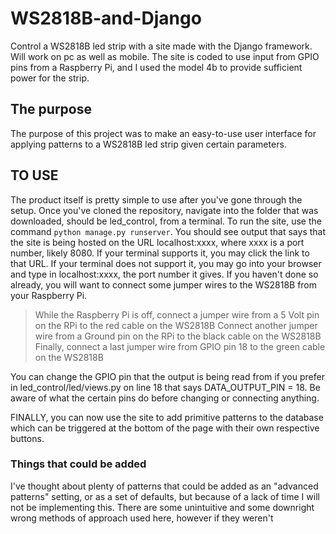 # WS2818B-and-Django
Control a WS2818B led strip with a site made with the Django framework. Will work on pc as well as mobile. The site is coded to use input from GPIO pins from a Raspberry Pi, and I used the model 4b to provide sufficient power for the strip.

## The purpose
The purpose of this project was to make an easy-to-use user interface for applying patterns to a WS2818B led strip given certain parameters.

## TO USE
The product itself is pretty simple to use after you've gone through the setup.
Once you've cloned the repository, navigate into the folder that was downloaded, should be led_control, from a terminal.
To run the site, use the command ```python manage.py runserver```.
You should see output that says that the site is being hosted on the URL localhost:xxxx, where xxxx is a port number, likely 8080.
If your terminal supports it, you may click the link to that URL.
If your terminal does not support it, you may go into your browser and type in localhost:xxxx, the port number it gives.
If you haven't done so already, you will want to connect some jumper wires to the WS2818B from your Raspberry Pi.
> While the Raspberry Pi is off, connect a jumper wire from a 5 Volt pin on the RPi to the red cable on the WS2818B
> Connect another jumper wire from a Ground pin on the RPi to the black cable on the WS2818B
> Finally, connect a last jumper wire from GPIO pin 18 to the green cable on the WS2818B

You can change the GPIO pin that the output is being read from if you prefer in led_control/led/views.py on line 18 that says DATA_OUTPUT_PIN = 18. Be aware of what the certain pins do before changing or connecting anything.

FINALLY, you can now use the site to add primitive patterns to the database which can be triggered at the bottom of the page with their own respective buttons.

### Things that could be added
I've thought about plenty of patterns that could be added as an "advanced patterns" setting, or as a set of defaults, but because of a lack of time I will not be implementing this. There are some unintuitive and some downright wrong methods of approach used here, however if they weren't
